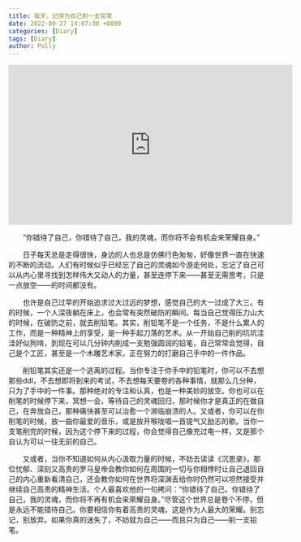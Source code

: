 ```yaml
---
title: 每天，记得为自己削一支铅笔
date: 2022-09-27 14:07:30 +0800
categories: [Diary]
tags: [Diary]
author: Polly
---
```


<iframe width="560" height="315" src="https://www.youtube.com/embed/9uXQqnSX-OU" title="YouTube video player" frameborder="0" allow="accelerometer; autoplay; clipboard-write; encrypted-media; gyroscope; picture-in-picture" allowfullscreen></iframe>

&emsp;&emsp;“你错待了自己，你错待了自己，我的灵魂，而你将不会有机会来荣耀自身。”

&emsp;&emsp;日子每天总是走得很快，身边的人也总是仿佛行色匆匆，好像世界一直在快速的不断的流动。人们有时候似乎已经忘了自己的灵魂如今游走何处，忘记了自己可以从内心里寻找到怎样伟大又动人的力量，甚至连停下来——甚至无需思考，只是一点放空——的时间都没有。

&emsp;&emsp;也许是自己过早的开始追求过大过远的梦想，感觉自己的大一过成了大三。有的时候，一个人深夜躺在床上，也会常有突然破防的瞬间。每当自己觉得压力山大的时候，在破防之前，就去削铅笔。其实，削铅笔不是一个任务，不是什么累人的工作，而是一种精神上的享受，是一种手起刀落的艺术。从一开始自己削的坑坑洼洼好似狗啃，到现在可以几分钟内削成一支勉强圆润的铅笔，自己常常会觉得，自己是个工匠，甚至是一个木雕艺术家，正在努力的打磨自己手中的一件作品。

&emsp;&emsp;削铅笔其实还是一个逃离的过程。当你专注于你手中的铅笔时，你可以不去想那些ddl，不去想即将到来的考试，不去想每天要卷的各种事情，就那么几分种，只为了手中的一件事。那种绝对的专注和认真，也是一种美妙的放空。你也可以在削笔的时候停下来，冥想一会，等待自己的灵魂回归，那时候你才是真正的在做自己，在奔放自己，那种痛快甚至可以治愈一个濒临崩溃的人。又或者，你可以在你削笔的时候，放一曲你最爱的音乐，或是放开喉咙唱一首提气又励志的歌。当你一支笔削完的时候，因为这个停下来的过程，你会觉得自己像充过电一样，又是那个自认为可以一往无前的自己。

&emsp;&emsp;又或者，当你不知道如何从内心汲取力量的时候，不妨去读读《沉思录》，那位忧郁、深刻又高贵的罗马皇帝会教你如何在周围的一切与你相悖时让自己退回自己的内心重新看清自己，还会教你如何在世界将深渊丢给你时仍然可以坦然接受并继续自己高贵的精神生活。个人最喜欢他的一句拷问：“你错待了自己，你错待了自己，我的灵魂，而你将不再有机会来荣耀自身。”尽管这个世界总是卷个不停，但是永远不能错待自己。你要相信你有着高贵的灵魂，这是作为人最大的荣耀。别忘记，别放弃。如果你真的迷失了，不妨就为自己——而且只为自己——削一支铅笔。

